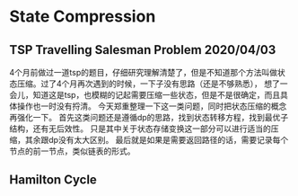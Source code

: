 # State Compression
## TSP Travelling Salesman Problem 2020/04/03
4个月前做过一道tsp的题目，仔细研究理解清楚了，但是不知道那个方法叫做状态压缩。过了4个月再次遇到的时候，一下子没有思路（还是不够熟悉），
想了一会儿，知道这是tsp，也模糊的记起需要压缩一些状态，但是不是很确定，而且具体操作也一时没有捋清。
今天郑重整理一下这一类问题，同时把状态压缩的概念再强化一下。
首先这类问题还是遵循dp的思路，找到状态转移方程，找到最优子结构，还有无后效性。
只是其中关于状态存储变换这一部分可以进行适当的压缩，其余跟dp没有太大区别。
最后就是如果是需要返回路径的话，需要记录每个节点的前一节点，类似链表的形式。

## Hamilton Cycle
